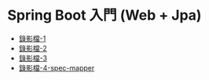 # Spring Boot 入門 (Web + Jpa)

- [錄影檔-1](https://drive.google.com/file/d/1ldyKJ_fwswKCGwQtkhGtfGetGfeiQxtc/view?usp=drive_link)
- [錄影檔-2](https://drive.google.com/file/d/1oKN2a9cVqOjH6ymfNRECS8K3Y8mVfc8I/view?usp=drive_link)
- [錄影檔-3](https://drive.google.com/file/d/11Ze8NQNBPnVXOKLXfM2Ief2jtkuAjcr9/view?usp=drive_link)
- [錄影檔-4-spec-mapper](https://drive.google.com/file/d/1GmumcIfc5oa6l9FT0e95VRSgOi8AkOfM/view?usp=drive_link)
